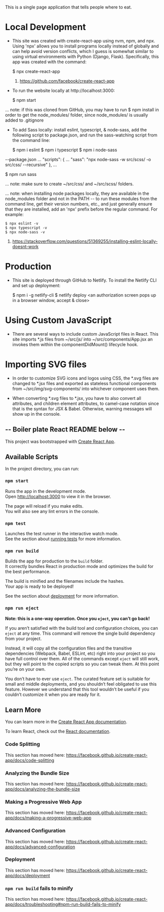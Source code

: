 This is a single page application that tells people where to eat.

# Local Development

- This site was created with create-react-app using nvm, npm, and npx. Using 'npx' allows you to install programs locally instead of globally and can help avoid version conflicts, which I guess is somewhat similar to using virtual environments with Python (Django, Flask). Specifically, this app was created with the command:

  $ npx create-react-app <name>

  1. https://github.com/facebook/create-react-app

- To run the website locally at http://localhost:3000:

  $ npm start

... note: if this was cloned from GitHub, you may have to run $ npm install in order to get the node_modules/ folder, since node_modules/ is usually added to .gitignore

- To add Sass locally: install eslint, typescript, & node-sass, add the following script to package.json, and run the sass-watching script from the command line:

  $ npm i eslint
  $ npm i typescript 
  $ npm i node-sass

--package.json 
  ... 
  "scripts": { 
    ...
    "sass": "npx node-sass -w src/scss/ -o src/css/ --recursive" 
  }, 
  ...

  $ npm run sass

  ... note: make sure to create ~/src/css/ and ~/src/scss/ folders.

  ... note: when installing node packages locally, they are available in the node_modules folder and not in the PATH -- to run these modules from the command line, get their version numbers, etc., and just generally ensure that they are installed, add an 'npx' prefix before the regular command. For example:

    $ npx eslint -v
    $ npx typescript -v
    $ npx node-sass -v

  1. https://stackoverflow.com/questions/51369255/installing-eslint-locally-doesnt-work

# Production

- This site is deployed through GitHub to Netlify. To install the Netlify CLI and set up deployment:

  $ npm i -g netlify-cli
  $ netlify deploy
  <an authorization screen pops up in a browser window, accept & close>
  <go through command line prompts in terminal>

# Using Custom JavaScript

- There are several ways to include custom JavaScript files in React. This site imports *.js files from ~/src/js/ into ~/src/components/App.jsx an invokes them within the componentDidMount() lifecycle hook.

# Importing SVG files

- In order to customize SVG icons and logos using CSS, the *.svg files are changed to *.jsx files and exported as stateless functional components from ~/src/img/svg-components/ into whichever component uses them.

- When converting *.svg files to *.jsx, you have to also convert all attributes, and children element attributes, to camel-case notation since that is the syntax for JSX & Babel. Otherwise, warning messages will show up in the console.

## -- Boiler plate React README below --

This project was bootstrapped with [Create React App](https://github.com/facebook/create-react-app).

## Available Scripts

In the project directory, you can run:

### `npm start`

Runs the app in the development mode.<br>
Open [http://localhost:3000](http://localhost:3000) to view it in the browser.

The page will reload if you make edits.<br>
You will also see any lint errors in the console.

### `npm test`

Launches the test runner in the interactive watch mode.<br>
See the section about [running tests](https://facebook.github.io/create-react-app/docs/running-tests) for more information.

### `npm run build`

Builds the app for production to the `build` folder.<br>
It correctly bundles React in production mode and optimizes the build for the best performance.

The build is minified and the filenames include the hashes.<br>
Your app is ready to be deployed!

See the section about [deployment](https://facebook.github.io/create-react-app/docs/deployment) for more information.

### `npm run eject`

**Note: this is a one-way operation. Once you `eject`, you can’t go back!**

If you aren’t satisfied with the build tool and configuration choices, you can `eject` at any time. This command will remove the single build dependency from your project.

Instead, it will copy all the configuration files and the transitive dependencies (Webpack, Babel, ESLint, etc) right into your project so you have full control over them. All of the commands except `eject` will still work, but they will point to the copied scripts so you can tweak them. At this point you’re on your own.

You don’t have to ever use `eject`. The curated feature set is suitable for small and middle deployments, and you shouldn’t feel obligated to use this feature. However we understand that this tool wouldn’t be useful if you couldn’t customize it when you are ready for it.

## Learn More

You can learn more in the [Create React App documentation](https://facebook.github.io/create-react-app/docs/getting-started).

To learn React, check out the [React documentation](https://reactjs.org/).

### Code Splitting

This section has moved here: https://facebook.github.io/create-react-app/docs/code-splitting

### Analyzing the Bundle Size

This section has moved here: https://facebook.github.io/create-react-app/docs/analyzing-the-bundle-size

### Making a Progressive Web App

This section has moved here: https://facebook.github.io/create-react-app/docs/making-a-progressive-web-app

### Advanced Configuration

This section has moved here: https://facebook.github.io/create-react-app/docs/advanced-configuration

### Deployment

This section has moved here: https://facebook.github.io/create-react-app/docs/deployment

### `npm run build` fails to minify

This section has moved here: https://facebook.github.io/create-react-app/docs/troubleshooting#npm-run-build-fails-to-minify
